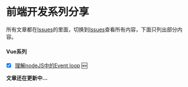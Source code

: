 # 前端开发系列分享
所有文章都在[Issues](https://github.com/wuxianqiang/blog/issues)的里面，切换到[Issues](https://github.com/wuxianqiang/blog/issues)查看所有内容，下面只列出部分内容。

#### Vue系列

* [x] [理解nodeJS中的Event loop](https://github.com/wuxianqiang/blog/issues/87) :new: 


**文章还在更新中...**
